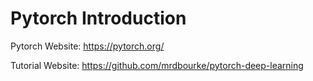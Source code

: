 # Pytorch Introduction

Pytorch Website: https://pytorch.org/

Tutorial Website: https://github.com/mrdbourke/pytorch-deep-learning